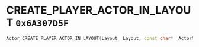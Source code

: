 # CREATE_PLAYER_ACTOR_IN_LAYOUT `0x6A307D5F`

```cpp
Actor CREATE_PLAYER_ACTOR_IN_LAYOUT(Layout _Layout, const char* _ActorName, ActorModel _Model, Vector2 _PositionXY, float _PositionZ, Vector2 _RotationXY, float _RotationZ, int _OutfitVariation);
```